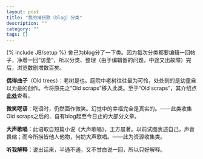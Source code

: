 ```yaml
---
layout: post
title: "我的捕捞歌（blog）分类"
description: ""
category: ""
tags: []
---
```

{% include JB/setup %}
舍己为blog分了一下类。因为每次分类都要编辑一回帖子，净增一回“访量”，所以分类、整理（由于编辑器的问题，中途又出故障）完后，浏览数剧增数百矣。

**偶得曲子**（Old trees）：老树是也。庭院中老树往往最为可怜，处处刻的是幼童自以为是的创作。今将原先之“Old scraps”移入此类。至于“Old scraps”，其介绍点[**此处**](/blog/index.asp?usr=寻者&id=146)查看。

**微笑呓语**：呓语时，仍然面作微笑。幻觉中的幸福完全是真实的。——此类收集Old scraps之后的、自有blog起至今日止的大部分文章。

**大声歌唱**：此语取自短篇小说《大声歌唱》，王方晨著。以前试图表述自己，声音畏缩；而今所捞皆他人他物，何妨大声歌唱。——此为资源收集类。

**听我解释**：说出话来，半通不通，又不甘白说一回，所以只好解释。